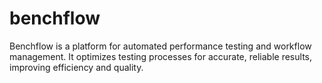 # benchflow
Benchflow is a platform for automated performance testing and workflow management. It optimizes testing processes for accurate, reliable results, improving efficiency and quality.

